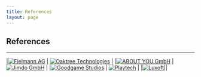 ```yaml
---
title: References
layout: page
---
```


## References

---

|[![Fielmann AG][fielmann]](https://www.fielmann.de) | [![Oaktree Technologies][oaktree]](https://www.oak.tt) |
|[![ABOUT YOU GmbH][aboutyou]](https://www.aboutyou.de) | [![Jimdo GmbH][jimdo]](https://jimdo.com) |
|[![Goodgame Studios][goodgame]](https://goodgamestudios.com/de/) | [![Playtech][playtech]](https://playtech.com) |
|[![Luxoft][luxoft]](https://luxoft.com)||

[fielmann]: https://upload.wikimedia.org/wikipedia/commons/thumb/5/5a/160506_Fielmann_LogoNEU_pos_wiki.svg/320px-160506_Fielmann_LogoNEU_pos_wiki.svg.png "Fielmann AG"
[oaktree]: https://www.oak.tt/_nuxt/img/oaktree-logo.0d1ea63.png "Oaktree Technologies GmbH"
[aboutyou]: https://upload.wikimedia.org/wikipedia/commons/thumb/4/4b/ABOUT_YOU_Logo.png/320px-ABOUT_YOU_Logo.png "ABOUT YOU GmbH"
[jimdo]: https://upload.wikimedia.org/wikipedia/commons/thumb/5/56/Jimdo_Logo.png/320px-Jimdo_Logo.png "Jimdo GmbH"
[goodgame]: https://upload.wikimedia.org/wikipedia/commons/thumb/a/a1/Goodgame_Studios_Logo_2015.svg/320px-Goodgame_Studios_Logo_2015.svg.png "Goodgame Studios"
[playtech]: https://upload.wikimedia.org/wikipedia/en/thumb/6/65/Playtech_logo.svg/320px-Playtech_logo.svg.png "Playtech"
[luxoft]: https://upload.wikimedia.org/wikipedia/commons/thumb/2/2e/Luxoft-logo-2015.svg/320px-Luxoft-logo-2015.svg.png "Luxoft"
